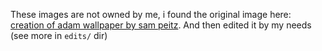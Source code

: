 These images are not owned by me, i found the original image here: [creation of adam wallpaper by sam peitz](https://imgur.com/gallery/creation-of-adam-wallpaper-by-sam-peitz-cyD7frm). And then edited it by my needs (see more in `edits/` dir)